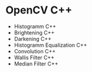 # OpenCV C++
- Histogramm C++
- Brightening C++
- Darkening C++
- Histogramm Equalization C++
- Convolution C++
- Wallis Filter C++
- Median Filter C++
